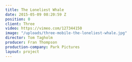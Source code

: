 ```yaml
---
title: The Loneliest Whale
date: 2015-05-09 08:20:59 Z
position: 0
client: Three
video: https://vimeo.com/127344150
image: "/uploads/three-mobile-the-loneliest-whale.jpg"
director: Tom Tagholm
producer: Fran Thompson
production-company: Park Pictures
layout: project
---
```


